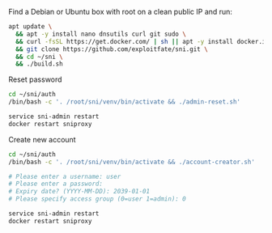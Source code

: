 
Find a Debian or Ubuntu box with root on a clean public IP and run:
  
```bash
apt update \
  && apt -y install nano dnsutils curl git sudo \
  && curl -fsSL https://get.docker.com/ | sh || apt -y install docker.io \
  && git clone https://github.com/exploitfate/sni.git \
  && cd ~/sni \
  && ./build.sh
```


Reset password
```bash
cd ~/sni/auth
/bin/bash -c '. /root/sni/venv/bin/activate && ./admin-reset.sh'

service sni-admin restart
docker restart sniproxy
```


Create new account
```bash
cd ~/sni/auth
/bin/bash -c '. /root/sni/venv/bin/activate && ./account-creator.sh'

# Please enter a username: user
# Please enter a password: 
# Expiry date? (YYYY-MM-DD): 2039-01-01
# Please specify access group (0=user 1=admin): 0

service sni-admin restart
docker restart sniproxy
```
